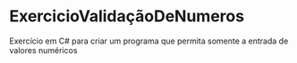 # ExercicioValidaçãoDeNumeros
Exercício em C# para criar um programa que permita somente a entrada de valores numéricos 
